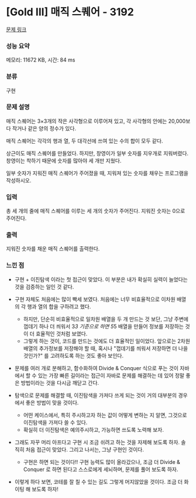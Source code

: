 # [Gold III] 매직 스퀘어 - 3192 

[문제 링크](https://www.acmicpc.net/problem/3192) 

### 성능 요약

메모리: 11672 KB, 시간: 84 ms

### 분류

구현

### 문제 설명

<p>매직 스퀘어는 3×3개의 작은 사각형으로 이루어져 있고, 각 사각형의 안에는 20,000보다 작거나 같은 양의 정수가 있다.</p>

<p>매직 스퀘어는 각각의 행과 열, 두 대각선에 쓰여 있는 수의 합이 모두 같다.</p>

<p>상근이도 매직 스퀘어를 만들었다. 하지만, 창영이가 일부 숫자를 지우개로 지워버렸다. 창영이는 착하기 때문에 숫자를 많아야 세 개만 지웠다.</p>

<p>일부 숫자가 지워진 매직 스퀘어가 주어졌을 때, 지워져 있는 숫자를 채우는 프로그램을 작성하시오.</p>

### 입력 

 <p>총 세 개의 줄에 매직 스퀘어를 이루는 세 개의 숫자가 주어진다. 지워진 숫자는 0으로 주어진다.</p>

### 출력 

 <p>지워진 숫자를 채운 매직 스퀘어를 출력한다.</p>

 ### 느낀 점

 - 구현 + 이진탐색 이라는 첫 접근이 맞았다. 이 부분은 내가 확실히 실력이 늘었다는 것을 검증하는 일인 것 같다.
 - 구현 자체도 처음에는 많이 빡세 보였다. 처음에는 너무 비효율적으로 이차원 배열의 각 행과 열의 합을 구하려고 했다.
    - 하지만, 단순히 비효율적으로 일차원 배열을 두 개 만드는 것 보단, 그냥 주변에 껍데기 하나 더 씌워서 3*3 기준으로 하면 5*5 배열을 만들어 정보를 저장하는 것이 더 효율적인 것처럼 보였다.
    - 그렇게 하는 것이, 코드를 만드는 것에도 더 효율적인 일이었다. 앞으로는 2차원 배열의 추가정보를 저장해야 할 때, 혹시나 "껍데기를 씌워서 저장하면 더 나을 것인가?" 를 고려하도록 하는 것도 좋아 보인다.

  - 문제를 여러 개로 분해하고, 함수화하여 Divide & Conquer 식으로 푸는 것이 자바에서 할 수 있는 가장 빠른 길이라는 접근이 자바로 문제를 해결하는 데 있어 정말 좋은 방법이라는 것을 다시금 깨닫고 간다.
  - 탐색으로 문제를 해결할 때, 이진탐색을 가져다 쓰게 되는 것이 거의 대부분의 경우에서 좋은 방법이 맞을 것이다.
     - 어떤 케이스에서, 특히 주시하고자 하는 값이 어떻게 변하는 지 알면, 그것으로 이진탐색을 가져다 쓸 수 있다.
     - 확실히 더 이진탐색은 예의주시하고, 가능하면 쓰도록 노력해 보자.

 - 그래도 자꾸 머리 아프다고 구현 시 조금 쉬려고 하는 것을 자제해 보도록 하자. 솔직히 처음 접근이 맞았다. 그리고 나서는, 그냥 구현인 것이다.
   - 구현은 하면 되는 것이다!! 구현 능력도 많이 올라갔으나, 조금 더 Divide & Conquer 로 하면 된다고 스스로에게 세뇌하며, 문제를 풀어 보도록 하자.
 - 이렇게 하다 보면, 코테를 잘 칠 수 있는 길도 그렇게 머지않았을 것이다. 조금 더 화이팅 해 보도록 하자!


